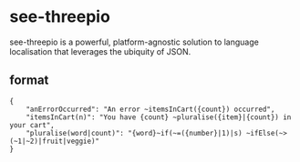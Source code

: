 # see-threepio

see-threepio is a powerful, platform-agnostic solution to language localisation that leverages the ubiquity of JSON.

## format

    {
        "anErrorOccurred": "An error ~itemsInCart({count}) occurred",
        "itemsInCart(n)": "You have {count} ~pluralise({item}|{count}) in your cart",
        "pluralise(word|count)": "{word}~if(~=({number}|1)|s) ~ifElse(~>(~1|~2)|fruit|veggie)"
    }